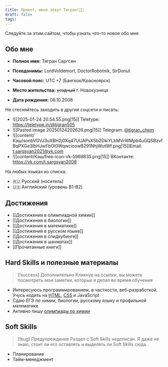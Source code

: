 ```yaml
---
title: Привет, меня зовут Тигран!👋🏻
draft: false
tags:
---
```

Следуйте за этим сайтом, чтобы узнать что-то новое обо мне
## Обо мне
- **Полное имя:** Тигран Саргсян 
- **Псевдонимы:** LordVoldemort, DoctorRobotnik, SirDonut

- **Часовой пояс:** UTC +7 (Бангкок/Красноярск)
- **Место жительства:** ~~уездный~~ г. Новокузнецк
- **Дата рождения:** 08.10.2008

Не стесняйтесь заходить в другие соцсети и писать: 
- ![[2025-01-24 20.54.55.png|15]] Teletype: https://teletype.in/@tigran505
- ![[Pasted image 20250124202626.png|15]] Telegram: [@tigran_chem](https://t.me/tigran_chem)
- ![[content/Кэш/sonbVGVJ3uXBH2j0Xq47UUAPsXSb2DkiYLbMVrWMpb4uGQSBzvfBqPXGe3IbHJwFbOI0WqwcioowB291NhjWutWf.png|15]]Email: t.sargsyan2021@vk.com
- ![[content/Кэш/free-icon-vk-5968835.png|15]] ВКонтакте: https://vk.com/t.sargsyan2008

На любых языках из списка: 
- 🇷🇺 Русский (носитель)
- 🇺🇸 Английский (уровень B1-B2)
## Достижения  
- [[Достижения в олимпиадной химии]]
- [[Достижения в биологии]] 
- [[Достижения в математике]] 
- [[Достижения в русском языке]]
- [[Достижения в спидкубинге]]
- [[Достижения в шахматах]]
- [[Прочитанные книги]]
## Hard Skills и полезные материалы
> [!success] Дополнительно
> Кликнув на ссылки, вы можете посмотреть мои заметки, которые я делал во время обучения
- Интересуюсь программированием, в частности, веб-разработкой. Учусь кодить на [HTML](https://doctor-robotnik505.github.io/nerd/HTML/), [CSS](https://doctor-robotnik505.github.io/nerd/CSS/) и JavaScript
- Сдаю ЕГЭ по химии, биологии, русскому языку и профильной математике
- Активно пишу [олимпиады по химии](https://doctor-robotnik505.github.io/nerd/Олимпиадная-химия)
## Soft Skills
> [!bug] Предупреждение
> Раздел с Soft Skills недописан. Я даже не знаю, стоит ли его оставлять и выделять ли Soft Skills сюда. 
- Планирование
- Тайм-менеджмент